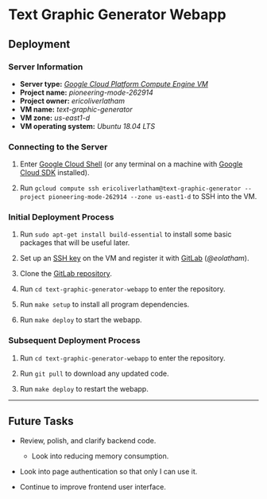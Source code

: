 # **Text Graphic Generator Webapp**

## **Deployment**

### **Server Information**

- **Server type:** *[Google Cloud Platform Compute Engine VM](https://cloud.google.com/compute/)*
- **Project name:** *pioneering-mode-262914*
- **Project owner:** *ericoliverlatham*
- **VM name:** *text-graphic-generator*
- **VM zone:** *us-east1-d*
- **VM operating system:** *Ubuntu 18.04 LTS*

### **Connecting to the Server**

1. Enter [Google Cloud Shell](https://console.cloud.google.com/home/dashboard?project=pioneering-mode-262914&cloudshell=true) (or any terminal on a machine with [Google Cloud SDK](https://cloud.google.com/sdk/docs/quickstarts) installed).

2. Run `gcloud compute ssh ericoliverlatham@text-graphic-generator --project pioneering-mode-262914 --zone us-east1-d` to SSH into the VM.

### **Initial Deployment Process**

1. Run `sudo apt-get install build-essential` to install some basic packages that will be useful later.

2. Set up an [SSH key](https://gitlab.com/help/ssh/README#generating-a-new-ssh-key-pair) on the VM and register it with [GitLab](https://gitlab.com/) (*@eolatham*).

3. Clone the [GitLab repository](https://gitlab.com/eolatham/text-graphic-generator-webapp).

4. Run `cd text-graphic-generator-webapp` to enter the repository.

5. Run `make setup` to install all program dependencies.

6. Run `make deploy` to start the webapp.

### **Subsequent Deployment Process**

1. Run `cd text-graphic-generator-webapp` to enter the repository.

2. Run `git pull` to download any updated code.

3. Run `make deploy` to restart the webapp.

---

## **Future Tasks**

- Review, polish, and clarify backend code.
  - Look into reducing memory consumption.

- Look into page authentication so that only I can use it.

- Continue to improve frontend user interface.
